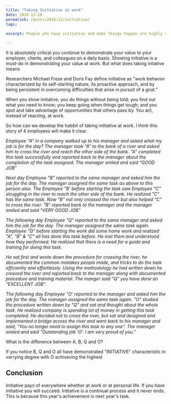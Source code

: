 ```yaml
---
title: "Taking Initiative at work"
date: 2018-12-20
permalink: /posts/2018/12/initiative/
tags:
 
excerpt: People who have initiative and make things happen are highly valued in the workplace. But, what is it? And how can you develop it? 

---
```


It is absolutely critical you continue to demonstrate your value to your employer, clients, and colleagues on a daily basis. Showing initiative is a must-do in demonstrating your value at work. But what does taking intiative means

Researchers Michael Frese and Doris Fay define initiative as "work behavior characterized by its self-starting nature, its proactive approach, and by being persistent in overcoming difficulties that arise in pursuit of a goal."

When you show initiative, you do things without being told; you find out what you need to know; you keep going when things get tough; and you spot and take advantage of opportunities that others pass by. You act, instead of reacting, at work.

So how can we develop the habbit of taking intitative at work. I think this story of 4 employees will make it clear.

_Employee "A" in a company walked up to his manager and asked what my job is for the day? The manager took "A" to the bank of a river and asked him to cross the river and reach the other side of the bank. "A" completed this task successfully and reported back to the manager about the completion of the task assigned. The manager smiled and said "GOOD JOB"_

_Next day Employee "B" reported to the same manager and asked him the job for the day. The manager assigned the same task as above to this person also. The Employee "B' before starting the task saw Employee "C" struggling in the river to reach the other side of the bank. He realized "C" has the same task. Now "B" not only crossed the river but also helped "C" to cross the river. "B" reported back to the manager and the manager smiled and said "VERY GOOD JOB"_

_The following day Employee "Q" reported to the same manager and asked him the job for the day. The manager assigned the same task again. Employee "Q" before starting the work did some home work and realized "A", "B" & "C" all has done this task before. He met them and understood how they performed. He realized that there is a need for a guide and training for doing this task._

_He sat first and wrote down the procedure for crossing the river, he documented the common mistakes people made, and tricks to do the task efficiently and effortlessly. Using the methodology he had written down he crossed the river and reported back to the manager along with documented procedure and training material. The manger said "Q" you have done an "EXCELLENT JOB"._

_The following day Employee "O' reported to the manager and asked him the job for the day. The manager assigned the same task again. "O" studied the procedure written down by "Q" and sat and thought about the whole task. He realized company is spending lot of money in getting this task completed. He decided not to cross the river, but sat and designed and implemented a bridge across the river and went back to his manager and said, "You no longer need to assign this task to any one". The manager smiled and said "Outstanding job 'O'. I am very proud of you."_

What is the difference between A, B, Q and O?

If you notice B, Q and O all have demonstrated "INITIATIVE" characteristic in varrying degree with O achiveving the highest

## Conclusion
Initiative pays of everywhere whether at work or at personal life. If you have initiative you will succeed. Initiative is a continual process and it never ends. This is because this year's achievement is next year's task. 